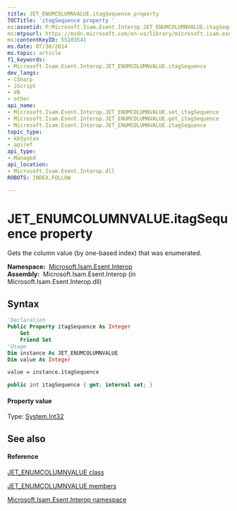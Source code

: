 ```yaml
---
title: JET_ENUMCOLUMNVALUE.itagSequence property 
TOCTitle: 'itagSequence property '
ms:assetid: P:Microsoft.Isam.Esent.Interop.JET_ENUMCOLUMNVALUE.itagSequence
ms:mtpsurl: https://msdn.microsoft.com/en-us/library/microsoft.isam.esent.interop.jet_enumcolumnvalue.itagsequence(v=EXCHG.10)
ms:contentKeyID: 55103541
ms.date: 07/30/2014
ms.topic: article
f1_keywords:
- Microsoft.Isam.Esent.Interop.JET_ENUMCOLUMNVALUE.itagSequence
dev_langs:
- CSharp
- JScript
- VB
- other
api_name: 
- Microsoft.Isam.Esent.Interop.JET_ENUMCOLUMNVALUE.set_itagSequence
- Microsoft.Isam.Esent.Interop.JET_ENUMCOLUMNVALUE.get_itagSequence
- Microsoft.Isam.Esent.Interop.JET_ENUMCOLUMNVALUE.itagSequence
topic_type: 
- kbSyntax
- apiref
api_type: 
- Managed
api_location: 
- Microsoft.Isam.Esent.Interop.dll
ROBOTS: INDEX,FOLLOW

---
```


# JET_ENUMCOLUMNVALUE.itagSequence property

Gets the column value (by one-based index) that was enumerated.

**Namespace:**  [Microsoft.Isam.Esent.Interop](hh596136\(v=exchg.10\).md)  
**Assembly:**  Microsoft.Isam.Esent.Interop (in Microsoft.Isam.Esent.Interop.dll)

## Syntax

``` vb
'Declaration
Public Property itagSequence As Integer
    Get
    Friend Set
'Usage
Dim instance As JET_ENUMCOLUMNVALUE
Dim value As Integer

value = instance.itagSequence
```

``` csharp
public int itagSequence { get; internal set; }
```

#### Property value

Type: [System.Int32](https://docs.microsoft.com/dotnet/api/system.int32?redirectedfrom=MSDN)  

## See also

#### Reference

[JET_ENUMCOLUMNVALUE class](dn335142\(v=exchg.10\).md)

[JET_ENUMCOLUMNVALUE members](dn335094\(v=exchg.10\).md)

[Microsoft.Isam.Esent.Interop namespace](hh596136\(v=exchg.10\).md)

